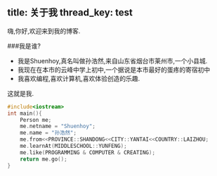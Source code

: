 title: 关于我
thread_key: test
---
嗨,你好,欢迎来到我的博客.

###我是谁?
  * 我是Shuenhoy,真名叫做孙浩然,来自山东省烟台市莱州市,一个小县城.
  * 我现在在本市的云峰中学上初中,一个据说是本市最好的蛋疼的寄宿初中
  * 我喜欢编程,喜欢计算机,喜欢体验创造的乐趣.

这就是我.
    

```c++
#include<iostream>
int main(){
    Person me;
    me.netname = "Shuenhoy";
    me.name = "孙浩然";
    me.from<<PROVINCE::SHANDONG<<CITY::YANTAI<<COUNTRY::LAIZHOU;
    me.learnAt(MIDDLESCHOOL::YUNFENG);
    me.like(PROGRAMMING & COMPUTER & CREATING);
    return me.go();
}
```
